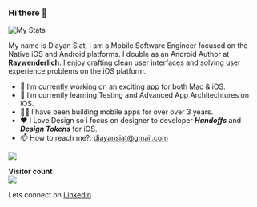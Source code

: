 ### Hi there 👋

![My Stats](https://github-readme-stats.vercel.app/api?username=diayan&show_icons=true&theme=dark)

My name is Diayan Siat, I am a Mobile Software Engineer focused on the Native iOS and Android platforms. I double as an Android Author at [**Raywenderlich**](https://twitter.com/rwenderlich). I enjoy crafting clean user interfaces and solving user experience problems on the iOS platform.

- 🔭 I’m currently working on an exciting app for both Mac & iOS. 
- 🌱 I’m currently learning Testing and Advanced App Architechtures on iOS. 
- 👴🏿 I have been building mobile apps for over over 3 years. 
- ❤️ I Love Design so i focus on designer to developer ***Handoffs*** and ***Design Tokens*** for iOS.
- 📫 How to reach me?:  diayansiat@gmail.com

<a href="https://github.com/diayan/diayan">
  <img align="center" src="https://github-readme-stats.vercel.app/api/top-langs/?username=oppongjr&hide=html,php&title_color=ffffff&text_color=c9cacc&icon_color=2bbc8a&bg_color=1d1f21" />
</a>

<p align="left"> 
  <b>Visitor count</b><br>
  <img src="https://profile-counter.glitch.me/diayan/count.svg" />
</p>

Lets connect on [Linkedin](https://www.linkedin.com/in/diayan-siat/)
